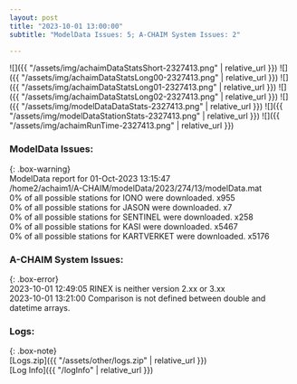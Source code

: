 ```yaml
---
layout: post
title: "2023-10-01 13:00:00"
subtitle: "ModelData Issues: 5; A-CHAIM System Issues: 2"

---
```


![]({{ "/assets/img/achaimDataStatsShort-2327413.png" | relative_url }})
![]({{ "/assets/img/achaimDataStatsLong00-2327413.png" | relative_url }})
![]({{ "/assets/img/achaimDataStatsLong01-2327413.png" | relative_url }})
![]({{ "/assets/img/achaimDataStatsLong02-2327413.png" | relative_url }})
![]({{ "/assets/img/modelDataDataStats-2327413.png" | relative_url }})
![]({{ "/assets/img/modelDataStationStats-2327413.png" | relative_url }})
![]({{ "/assets/img/achaimRunTime-2327413.png" | relative_url }})


### ModelData Issues:  
  
{: .box-warning}  
 ModelData report for 01-Oct-2023 13:15:47   
 /home2/achaim1/A-CHAIM/modelData/2023/274/13/modelData.mat   
 0% of all possible stations for IONO were downloaded. x955   
 0% of all possible stations for JASON were downloaded. x7   
 0% of all possible stations for SENTINEL were downloaded. x258   
 0% of all possible stations for KASI were downloaded. x5467   
 0% of all possible stations for KARTVERKET were downloaded. x5176   
  
### A-CHAIM System Issues:  
  
{: .box-error}  
2023-10-01 12:49:05 RINEX is neither version 2.xx or 3.xx  
2023-10-01 13:21:00 Comparison is not defined between double and datetime arrays.  

### Logs:  
  
{: .box-note}  
[Logs.zip]({{ "/assets/other/logs.zip" | relative_url }})  
[Log Info]({{ "/logInfo" | relative_url }})  
